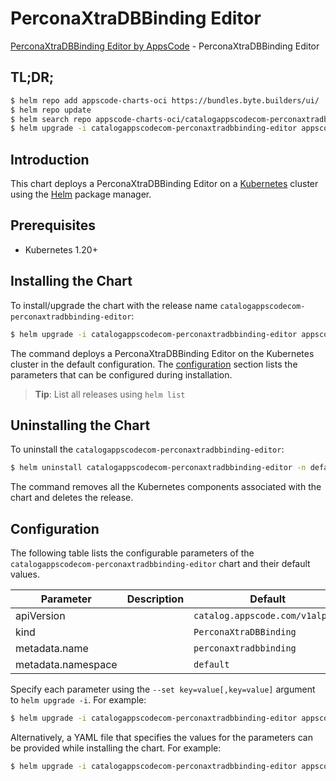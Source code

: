 # PerconaXtraDBBinding Editor

[PerconaXtraDBBinding Editor by AppsCode](https://appscode.com) - PerconaXtraDBBinding Editor

## TL;DR;

```bash
$ helm repo add appscode-charts-oci https://bundles.byte.builders/ui/
$ helm repo update
$ helm search repo appscode-charts-oci/catalogappscodecom-perconaxtradbbinding-editor --version=v0.11.0
$ helm upgrade -i catalogappscodecom-perconaxtradbbinding-editor appscode-charts-oci/catalogappscodecom-perconaxtradbbinding-editor -n default --create-namespace --version=v0.11.0
```

## Introduction

This chart deploys a PerconaXtraDBBinding Editor on a [Kubernetes](http://kubernetes.io) cluster using the [Helm](https://helm.sh) package manager.

## Prerequisites

- Kubernetes 1.20+

## Installing the Chart

To install/upgrade the chart with the release name `catalogappscodecom-perconaxtradbbinding-editor`:

```bash
$ helm upgrade -i catalogappscodecom-perconaxtradbbinding-editor appscode-charts-oci/catalogappscodecom-perconaxtradbbinding-editor -n default --create-namespace --version=v0.11.0
```

The command deploys a PerconaXtraDBBinding Editor on the Kubernetes cluster in the default configuration. The [configuration](#configuration) section lists the parameters that can be configured during installation.

> **Tip**: List all releases using `helm list`

## Uninstalling the Chart

To uninstall the `catalogappscodecom-perconaxtradbbinding-editor`:

```bash
$ helm uninstall catalogappscodecom-perconaxtradbbinding-editor -n default
```

The command removes all the Kubernetes components associated with the chart and deletes the release.

## Configuration

The following table lists the configurable parameters of the `catalogappscodecom-perconaxtradbbinding-editor` chart and their default values.

|     Parameter      | Description |                  Default                   |
|--------------------|-------------|--------------------------------------------|
| apiVersion         |             | <code>catalog.appscode.com/v1alpha1</code> |
| kind               |             | <code>PerconaXtraDBBinding</code>          |
| metadata.name      |             | <code>perconaxtradbbinding</code>          |
| metadata.namespace |             | <code>default</code>                       |


Specify each parameter using the `--set key=value[,key=value]` argument to `helm upgrade -i`. For example:

```bash
$ helm upgrade -i catalogappscodecom-perconaxtradbbinding-editor appscode-charts-oci/catalogappscodecom-perconaxtradbbinding-editor -n default --create-namespace --version=v0.11.0 --set apiVersion=catalog.appscode.com/v1alpha1
```

Alternatively, a YAML file that specifies the values for the parameters can be provided while
installing the chart. For example:

```bash
$ helm upgrade -i catalogappscodecom-perconaxtradbbinding-editor appscode-charts-oci/catalogappscodecom-perconaxtradbbinding-editor -n default --create-namespace --version=v0.11.0 --values values.yaml
```
